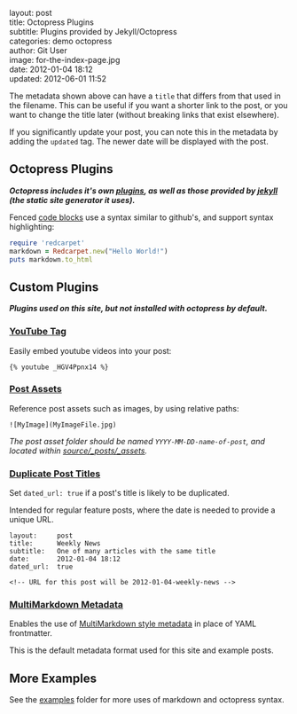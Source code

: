 layout:       post  
title:        Octopress Plugins  
subtitle:     Plugins provided by Jekyll/Octopress  
categories:   demo octopress  
author:       Git User  
image:        for-the-index-page.jpg  
date:         2012-01-04 18:12  
updated:      2012-06-01 11:52  

The metadata shown above can have a `title` that differs from that used in the filename.
This can be useful if you want a shorter link to the post, or you want to change the
title later (without breaking links that exist elsewhere).

<!-- more -->

If you significantly update your post, you can note this in the metadata by adding the
`updated` tag. The newer date will be displayed with the post.


## Octopress Plugins

***Octopress includes it's own [plugins], as well as those provided by [jekyll][] (the static
site generator it uses).***

[plugins]: http://octopress.org/docs/blogging/plugins/
[jekyll]: http://jekyllrb.com/

Fenced [code blocks] use a syntax similar to github's, and support syntax highlighting:

```ruby
require 'redcarpet'
markdown = Redcarpet.new("Hello World!")
puts markdown.to_html
```

[code blocks]: http://octopress.org/docs/blogging/code/


## Custom Plugins

***Plugins used on this site, but not installed with octopress by default.***


### [YouTube Tag][youtube]

Easily embed youtube videos into your post:

    {% youtube _HGV4Ppnx14 %}

[youtube]: https://gist.github.com/jamieowen/2063748


### [Post Assets][post_images]

Reference post assets such as images, by using relative paths:

    ![MyImage](MyImageFile.jpg)

*The post asset folder should be named `YYYY-MM-DD-name-of-post`, and located within
[source/_posts/_assets](../_assets).*

[post_images]: https://github.com/jmeosbn/post_images


### [Duplicate Post Titles][permalink_dated]

Set `dated_url: true` if a post's title is likely to be duplicated.

Intended for regular feature posts, where the date is needed to provide a unique URL.

    layout:     post
    title:      Weekly News
    subtitle:   One of many articles with the same title
    date:       2012-01-04 18:12
    dated_url:  true

    <!-- URL for this post will be 2012-01-04-weekly-news -->

[permalink_dated]: https://github.com/jmeosbn/permalink_dated


### [MultiMarkdown Metadata][mmd_meta]

Enables the use of [MultiMarkdown style metadata][mmd] in place of YAML frontmatter.

This is the default metadata format used for this site and example posts.

[mmd]: https://github.com/fletcher/MultiMarkdown/wiki/MultiMarkdown-Syntax-Guide
[mmd_meta]: https://github.com/jmeosbn/mmd_meta


## More Examples

See the [examples](.) folder for more uses of markdown and octopress syntax.
